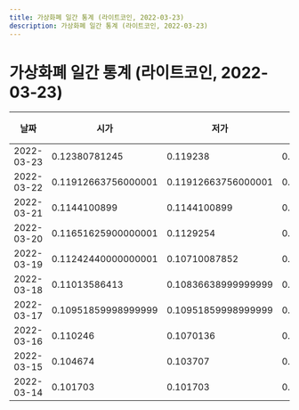 ```yaml
---
title: 가상화폐 일간 통계 (라이트코인, 2022-03-23)
description: 가상화폐 일간 통계 (라이트코인, 2022-03-23)
---
```


가상화폐 일간 통계 (라이트코인, 2022-03-23)
===

|날짜|시가|저가|고가|종가|비고|
|--|--|--|--|--|--|
|2022-03-23|0.12380781245|0.119238|0.12833661944|0.12833661944|    |
|2022-03-22|0.11912663756000001|0.11912663756000001|0.12109149999999999|0.12097040849|    |
|2022-03-21|0.1144100899|0.1144100899|0.1149294|0.11452449999|    |
|2022-03-20|0.11651625900000001|0.1129254|0.11909566674|0.11470829171|    |
|2022-03-19|0.11242440000000001|0.10710087852|0.11506550219|0.11506550219|    |
|2022-03-18|0.11013586413|0.10836638999999999|0.11202419269000001|0.11202419269000001|    |
|2022-03-17|0.10951859998999999|0.10951859998999999|0.10951859998999999|0.10951859998999999|    |
|2022-03-16|0.110246|0.1070136|0.11286881846999999|0.11286881846999999|    |
|2022-03-15|0.104674|0.103707|0.10906759596|0.10646638439|    |
|2022-03-14|0.101703|0.101703|0.10214280162|0.10210380000000001|    |
